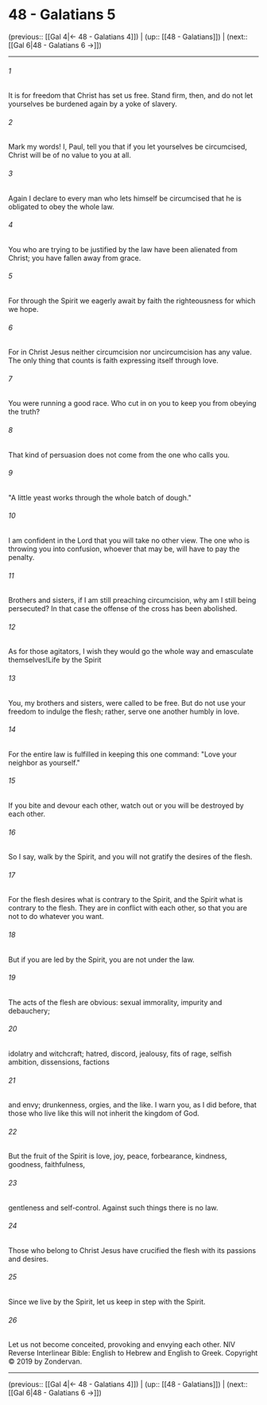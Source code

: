 # 48 - Galatians 5

(previous:: [[Gal 4|← 48 - Galatians 4]]) | (up:: [[48 - Galatians]]) | (next:: [[Gal 6|48 - Galatians 6 →]])

***


###### 1 
It is for freedom that Christ has set us free. Stand firm, then, and do not let yourselves be burdened again by a yoke of slavery. 

###### 2 
Mark my words! I, Paul, tell you that if you let yourselves be circumcised, Christ will be of no value to you at all. 

###### 3 
Again I declare to every man who lets himself be circumcised that he is obligated to obey the whole law. 

###### 4 
You who are trying to be justified by the law have been alienated from Christ; you have fallen away from grace. 

###### 5 
For through the Spirit we eagerly await by faith the righteousness for which we hope. 

###### 6 
For in Christ Jesus neither circumcision nor uncircumcision has any value. The only thing that counts is faith expressing itself through love. 

###### 7 
You were running a good race. Who cut in on you to keep you from obeying the truth? 

###### 8 
That kind of persuasion does not come from the one who calls you. 

###### 9 
"A little yeast works through the whole batch of dough." 

###### 10 
I am confident in the Lord that you will take no other view. The one who is throwing you into confusion, whoever that may be, will have to pay the penalty. 

###### 11 
Brothers and sisters, if I am still preaching circumcision, why am I still being persecuted? In that case the offense of the cross has been abolished. 

###### 12 
As for those agitators, I wish they would go the whole way and emasculate themselves!Life by the Spirit 

###### 13 
You, my brothers and sisters, were called to be free. But do not use your freedom to indulge the flesh; rather, serve one another humbly in love. 

###### 14 
For the entire law is fulfilled in keeping this one command: "Love your neighbor as yourself." 

###### 15 
If you bite and devour each other, watch out or you will be destroyed by each other. 

###### 16 
So I say, walk by the Spirit, and you will not gratify the desires of the flesh. 

###### 17 
For the flesh desires what is contrary to the Spirit, and the Spirit what is contrary to the flesh. They are in conflict with each other, so that you are not to do whatever you want. 

###### 18 
But if you are led by the Spirit, you are not under the law. 

###### 19 
The acts of the flesh are obvious: sexual immorality, impurity and debauchery; 

###### 20 
idolatry and witchcraft; hatred, discord, jealousy, fits of rage, selfish ambition, dissensions, factions 

###### 21 
and envy; drunkenness, orgies, and the like. I warn you, as I did before, that those who live like this will not inherit the kingdom of God. 

###### 22 
But the fruit of the Spirit is love, joy, peace, forbearance, kindness, goodness, faithfulness, 

###### 23 
gentleness and self-control. Against such things there is no law. 

###### 24 
Those who belong to Christ Jesus have crucified the flesh with its passions and desires. 

###### 25 
Since we live by the Spirit, let us keep in step with the Spirit. 

###### 26 
Let us not become conceited, provoking and envying each other. NIV Reverse Interlinear Bible: English to Hebrew and English to Greek. Copyright © 2019 by Zondervan.

***

(previous:: [[Gal 4|← 48 - Galatians 4]]) | (up:: [[48 - Galatians]]) | (next:: [[Gal 6|48 - Galatians 6 →]])
